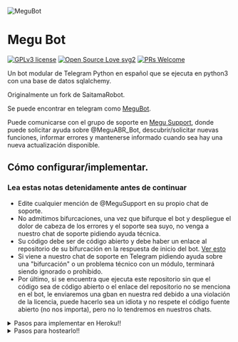 ![MeguBot](https://telegra.ph/file/4645f09a45e70298624d7.jpg)
# Megu Bot 
[![GPLv3 license](https://img.shields.io/badge/License-GPLv3-blue.svg)](https://perso.crans.org/besson/LICENSE.html) [![Open Source Love svg2](https://badges.frapsoft.com/os/v2/open-source.svg?v=103)](https://github.com/ellerbrock/open-source-badges/) [![PRs Welcome](https://img.shields.io/badge/PRs-welcome-brightgreen.svg?style=flat-square)](https://makeapullrequest.com)


Un bot modular de Telegram Python en español que se ejecuta en python3 con una base de datos sqlalchemy.

Originalmente un fork de SaitamaRobot.

Se puede encontrar en telegram como [MeguBot](https://t.me/MeguABR_Bot).

Puede comunicarse con el grupo de soporte en [Megu Support](https://t.me/MeguSupport), donde puede solicitar ayuda sobre @MeguABR_Bot, descubrir/solicitar nuevas funciones, informar errores y mantenerse informado cuando sea hay una nueva actualización disponible.

## Cómo configurar/implementar.

### Lea estas notas detenidamente antes de continuar
 - Edite cualquier mención de @MeguSupport en su propio chat de soporte.
 - No admitimos bifurcaciones, una vez que bifurque el bot y despliegue el dolor de cabeza de los errores y el soporte sea suyo, no venga a nuestro chat de soporte pidiendo ayuda técnica.
 - Su código debe ser de código abierto y debe haber un enlace al repositorio de su bifurcación en la respuesta de inicio del bot. [Ver esto](https://github.com/NachABR/MeguBot/blob/f3c76b1c84e14b88a93f3f5a57b4ee748a83c551/MeguBot/__main__.py#L24)
 - Si viene a nuestro chat de soporte en Telegram pidiendo ayuda sobre una "bifurcación" o un problema técnico con un módulo, terminará siendo ignorado o prohibido.
 - Por último, si se encuentra que ejecuta este repositorio sin que el código sea de código abierto o el enlace del repositorio no se menciona en el bot, le enviaremos una gban en nuestra red debido a una violación de la licencia, puede hacerlo sea un idiota y no respete el código fuente abierto (no nos importa), pero no lo tendremos en nuestros chats.
<details>
<summary>Pasos para implementar en Heroku!!</summary>

```
Complete todos los detalles, ¡Implemente!
Ahora vaya a https://dashboard.heroku.com/apps/(app-name)/resources (Reemplace (app-name) con el nombre de su aplicación)
Encienda el dinamómetro del trabajador (no se preocupe, es gratis :D) y Webhook
Ahora envíe el bot /start. Si no responde, vaya a https://dashboard.heroku.com/apps/(app-name)/settings y elimine el webhook y el puerto.
```
[![Deploy](https://www.herokucdn.com/deploy/button.svg)](https://heroku.com/deploy?template=https://github.com/FastmoreCrak/MeguBot.git)

</details>
<details>
 <summary>Pasos para hostearlo!!</summary>


Nota: Este conjunto de instrucciones es solo una copia y pegado de Marie, tenga en cuenta que [Megu Support](https://t.me/MeguSupport) tiene como objetivo manejar el soporte para @MeguABR_Bot y no cómo configurar su propia bifurcación. Si encuentra esto un poco confuso/difícil de entender, le recomendamos que pregunte a un desarrollador, por favor evite preguntar cómo configurar la instancia del bot en el chat de soporte, tiene como objetivo ayudar a nuestra propia instancia del bot y no a las bifurcaciones.

  ## Configuración del bot (¡lea esto antes de intentar usarlo!):
¡Asegúrese de usar python3.6, ya que no puedo garantizar que todo funcione como se esperaba en versiones anteriores de Python!
Esto se debe a que el análisis de rebajas se realiza iterando a través de un dictado, que está ordenado por defecto en 3.6.

  ### Configuración

Hay dos formas posibles de configurar su bot: un archivo config.py o variables ENV.

La versión preferida es usar un archivo `config.py`, ya que facilita ver todas las configuraciones agrupadas.
Este archivo debe colocarse en su carpeta `MeguBot`, junto con el archivo` __main __. Py`.
Aquí es donde se cargará su token de bot, así como el URI de su base de datos (si está usando una base de datos), y la mayoría de
sus otras configuraciones.

Se recomienda importar sample_config y extender la clase Config, ya que esto asegurará que su configuración contenga todos
valores predeterminados establecidos en sample_config, lo que facilita la actualización.

Un ejemplo de archivo `config.py` podría ser:
```
from MeguBot.sample_config import Config

class Development(Config):
    OWNER_ID = 254318997 # Su ID de telegram.
    OWNER_USERNAME = "SonOfLars" # Su nombre de usuario de telegram.
    API_KEY = "your bot api key" # Su clave api, tal como la proporciona @botfather.
    SQLALCHEMY_DATABASE_URI = 'postgresql://nombredeusuario:contraseña@localhost:5432/database' # Credenciales de base de datos de muestra.
    MESSAGE_DUMP = '-1234567890' # Algún chat grupal donde su bot este ahí.
    USE_MESSAGE_DUMP = True
    SUDO_USERS = [18673980, 83489514] # Lista de identificadores de usuarios que tienen acceso superusuario al bot.
    LOAD = []
    NO_LOAD = ['translation']
```

Si no puede tener un archivo config.py (EG en Heroku), también es posible usar variables de entorno.
Se admiten las siguientes variables de entorno:
 - `ENV`: Establecer esto en ANYTHING habilitará las variables env

 - `TOKEN`: Su token de bot, como una cadena.
 - `OWNER_ID`: un número entero que consiste en su ID de propietario
 - `OWNER_USERNAME`: Su nombre de usuario

 - `DATABASE_URL`: URL de su base de datos
 - `MESSAGE_DUMP`: Opcional: Un chat donde se almacenan sus mensajes guardados respondidos, para evitar que las personas eliminen sus mensajes.
 - `LOAD`: Lista de módulos separados por espacios que le gustaría cargar.
 - `NO_LOAD`: Lista de módulos separados por espacios que no le gustaría cargar.
 - `WEBHOOK`: Configurar esto en ANYTHING habilitará webhooks cuando esté en modo ENV.
 mensajes
 - `URL`: La URL a la que debe conectarse su webhook (solo se necesita para el modo webhook).

 - `SUDO_USERS`: Una lista separada por espacios de user_ids que deben considerarse superusuario.
